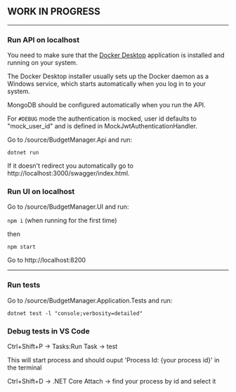 ## WORK IN PROGRESS
---
### Run API on localhost

You need to make sure that the [Docker Desktop](https://docs.docker.com/get-docker/) application is installed and running on your system. 

The Docker Desktop installer usually sets up the Docker daemon as a Windows service, which starts automatically when you log in to your system. 

MongoDB should be configured automatically when you run the API.

For `#DEBUG` mode the authentication is mocked, user id defaults to "mock_user_id" and is defined in MockJwtAuthenticationHandler.

Go to /source/BudgetManager.Api and run:

```dotnet run```

If it doesn't redirect you automatically go to http://localhost:3000/swagger/index.html.

### Run UI on localhost

Go to /source/BudgetManager.UI and run:

```npm i``` (when running for the first time)

then

```npm start```

Go to http://localhost:8200

---

### Run tests

Go to /source/BudgetManager.Application.Tests and run:

```dotnet test -l "console;verbosity=detailed"```

### Debug tests in VS Code

Ctrl+Shift+P -> Tasks:Run Task -> test

This will start process and should ouput 'Process Id: {your process id}' in the terminal

Ctrl+Shift+D -> .NET Core Attach -> find your process by id and select it


